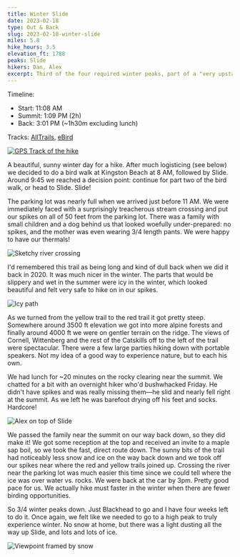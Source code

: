 ```yaml
---
title: Winter Slide
date: 2023-02-18
type: Out & Back
slug: 2023-02-18-winter-slide
miles: 5.8
hike_hours: 3.5
elevation_ft: 1788
peaks: Slide
hikers: Dan, Alex
excerpt: Third of the four required winter peaks, part of a "very upstate day" that involved birding, boiling maple syrup and going to a dinner party.
---
```


Timeline:

- Start: 11:08 AM
- Summit: 1:09 PM (2h)
- Back: 3:01 PM (~1h30m excluding lunch)

Tracks: [AllTrails], [eBird]

[![GPS Track of the hike]({{site.baseurl}}/assets/2023-02-18-winter-slide/winter-slide-track.png)]({{site.baseurl}}/map/?hike=2023-02-18-winter-slide)

A beautiful, sunny winter day for a hike. After much logisticing (see below) we decided to do a bird walk at Kingston Beach at 8 AM, followed by Slide. Around 9:45 we reached a decision point: continue for part two of the bird walk, or head to Slide. Slide!

The parking lot was nearly full when we arrived just before 11 AM. We were immediately faced with a surprisingly treacherous stream crossing and put our spikes on all of 50 feet from the parking lot. There was a family with small children and a dog behind us that looked woefully under-prepared: no spikes, and the mother was even wearing 3/4 length pants. We were happy to have our thermals!

![Sketchy river crossing]({{site.baseurl}}/assets/2023-02-18-winter-slide/sketchy-river.jpeg)

I'd remembered this trail as being long and kind of dull back when we did it back in 2020. It was much nicer in the winter. The parts that would be slippery and wet in the summer were icy in the winter, which looked beautiful and felt very safe to hike on in our spikes.

![Icy path]({{site.baseurl}}/assets/2023-02-18-winter-slide/icy-path.jpeg)

As we turned from the yellow trail to the red trail it got pretty steep. Somewhere around 3500 ft elevation we got into more alpine forests and finally around 4000 ft we were on gentler terrain on the ridge. The views of Cornell, Wittenberg and the rest of the Catskills off to the left of the trail were spectacular. There were a few large parties hiking down with portable speakers. Not my idea of a good way to experience nature, but to each his own.

We had lunch for ~20 minutes on the rocky clearing near the summit. We chatted for a bit with an overnight hiker who'd bushwhacked Friday. He didn't have spikes and was really missing them—he slid and nearly fell right at the summit. As we left he was barefoot drying off his feet and socks. Hardcore!

![Alex on top of Slide]({{site.baseurl}}/assets/2023-02-18-winter-slide/alex-slide-top.jpeg)

We passed the family near the summit on our way back down, so they did make it! We got some reception at the top and received an invite to a maple sap boil, so we took the fast, direct route down. The sunny bits of the trail had noticeably less snow and ice on the way back down and we took off our spikes near where the red and yellow trails joined up. Crossing the river near the parking lot was much easier this time since we could tell where the ice was over water vs. rocks. We were back at the car by 3pm. Pretty good pace for us. We actually hike must faster in the winter when there are fewer birding opportunities.

So 3/4 winter peaks down. Just Blackhead to go and I have four weeks left to do it. Once again, we felt like we needed to go to a high peak to truly experience winter. No snow at home, but there was a light dusting all the way up Slide, and lots and lots of ice.

![Viewpoint framed by snow]({{site.baseurl}}/assets/2023-02-18-winter-slide/snowy-slide-frame.jpeg)

[AllTrails]: https://www.alltrails.com/explore/recording/afternoon-hike-f3067d6--418
[eBird]: https://ebird.org/checklist/S128906242
